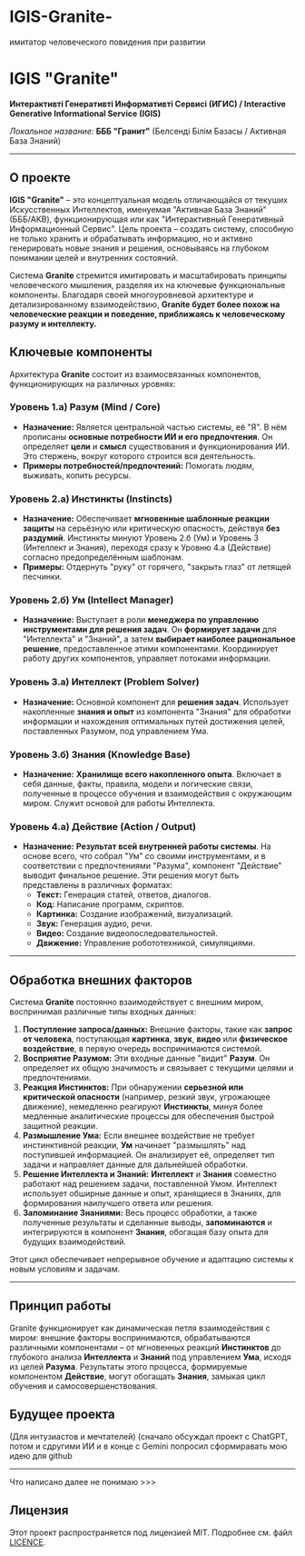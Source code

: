 # IGIS-Granite-
имитатор человеческого повидения при развитии
# IGIS "Granite"

**Интерактивті Генеративті Информативті Сервисі (ИГИС) / Interactive Generative Informational Service (IGIS)**

*Локальное название:* **БББ "Гранит"** (Белсенді Білім Базасы / Активная База Знаний)

---

## О проекте

**IGIS "Granite"** – это концептуальная модель отличающайся от текуших Искусственных Интеллектов, именуемая "Активная База Знаний" (БББ/AKB), функционирующая или как "Интерактивный Генеративный Информационный Сервис". Цель проекта – создать систему, способную не только хранить и обрабатывать информацию, но и активно генерировать новые знания и решения, основываясь на глубоком понимании целей и внутренних состояний.

Система **Granite** стремится имитировать и масштабировать принципы человеческого мышления, разделяя их на ключевые функциональные компоненты. Благодаря своей многоуровневой архитектуре и детализированному взаимодействию, **Granite будет более похож на человеческие реакции и поведение, приближаясь к человеческому разуму и интеллекту.**

## Ключевые компоненты

Архитектура **Granite** состоит из взаимосвязанных компонентов, функционирующих на различных уровнях:

### Уровень 1.а) Разум (Mind / Core)
* **Назначение:** Является центральной частью системы, её "Я". В нём прописаны **основные потребности ИИ и его предпочтения**. Он определяет **цели** и **смысл** существования и функционирования ИИ. Это стержень, вокруг которого строится вся деятельность.
* **Примеры потребностей/предпочтений:** Помогать людям, выживать, копить ресурсы.

### Уровень 2.а) Инстинкты (Instincts)
* **Назначение:** Обеспечивает **мгновенные шаблонные реакции защиты** на серьёзную или критическую опасность, действуя **без раздумий**. Инстинкты минуют Уровень 2.б (Ум) и Уровень 3 (Интеллект и Знания), переходя сразу к Уровню 4.а (Действие) согласно предопределённым шаблонам.
* **Примеры:** Отдернуть "руку" от горячего, "закрыть глаз" от летящей песчинки.

### Уровень 2.б) Ум (Intellect Manager)
* **Назначение:** Выступает в роли **менеджера по управлению инструментами для решения задач**. Он **формирует задачи** для "Интеллекта" и "Знаний", а затем **выбирает наиболее рациональное решение**, предоставленное этими компонентами. Координирует работу других компонентов, управляет потоками информации.

### Уровень 3.а) Интеллект (Problem Solver)
* **Назначение:** Основной компонент для **решения задач**. Использует накопленные **знания и опыт** из компонента "Знания" для обработки информации и нахождения оптимальных путей достижения целей, поставленных Разумом, под управлением Ума.

### Уровень 3.б) Знания (Knowledge Base)
* **Назначение:** **Хранилище всего накопленного опыта**. Включает в себя данные, факты, правила, модели и логические связи, полученные в процессе обучения и взаимодействия с окружающим миром. Служит основой для работы Интеллекта.

### Уровень 4.а) Действие (Action / Output)
* **Назначение:** **Результат всей внутренней работы системы**. На основе всего, что собрал "Ум" со своими инструментами, и в соответствии с предпочтениями "Разума", компонент "Действие" выводит финальное решение. Эти решения могут быть представлены в различных форматах:
    * **Текст:** Генерация статей, ответов, диалогов.
    * **Код:** Написание программ, скриптов.
    * **Картинка:** Создание изображений, визуализаций.
    * **Звук:** Генерация аудио, речи.
    * **Видео:** Создание видеопоследовательностей.
    * **Движение:** Управление робототехникой, симуляциями.

---

## Обработка внешних факторов

Система **Granite** постоянно взаимодействует с внешним миром, воспринимая различные типы входных данных:

1.  **Поступление запроса/данных:** Внешние факторы, такие как **запрос от человека**, поступающая **картинка**, **звук**, **видео** или **физическое воздействие**, в первую очередь воспринимаются системой.
2.  **Восприятие Разумом:** Эти входные данные "видит" **Разум**. Он определяет их общую значимость и связывает с текущими целями и предпочтениями.
3.  **Реакция Инстинктов:** При обнаружении **серьезной или критической опасности** (например, резкий звук, угрожающее движение), немедленно реагируют **Инстинкты**, минуя более медленные аналитические процессы для обеспечения быстрой защитной реакции.
4.  **Размышление Ума:** Если внешнее воздействие не требует инстинктивной реакции, **Ум** начинает "размышлять" над поступившей информацией. Он анализирует её, определяет тип задачи и направляет данные для дальнейшей обработки.
5.  **Решение Интеллекта и Знаний:** **Интеллект** и **Знания** совместно работают над решением задачи, поставленной Умом. Интеллект использует обширные данные и опыт, хранящиеся в Знаниях, для формирования наилучшего ответа или решения.
6.  **Запоминание Знаниями:** Весь процесс обработки, а также полученные результаты и сделанные выводы, **запоминаются** и интегрируются в компонент **Знания**, обогащая базу опыта для будущих взаимодействий.

Этот цикл обеспечивает непрерывное обучение и адаптацию системы к новым условиям и задачам.

---

## Принцип работы

Granite функционирует как динамическая петля взаимодействия с миром: внешние факторы воспринимаются, обрабатываются различными компонентами – от мгновенных реакций **Инстинктов** до глубокого анализа **Интеллекта** и **Знаний** под управлением **Ума**, исходя из целей **Разума**. Результаты этого процесса, формируемые компонентом **Действие**, могут обогащать **Знания**, замыкая цикл обучения и самосовершенствования.

## Будущее проекта

(Для интузиастов и мечтателей) (сначало обсуждал проект с ChatGPT, потом и сдругими ИИ и в конце с Gemini попросил сформиравать мою идею для github 

---
Что написано далее не понимаю >>>

## Лицензия

Этот проект распространяется под лицензией MIT. Подробнее см. файл [LICENCE](LICENCE).



